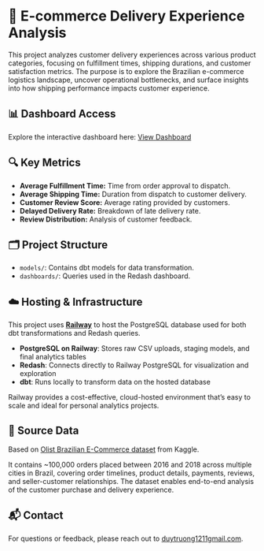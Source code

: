 # 🛒 E-commerce Delivery Experience Analysis

This project analyzes customer delivery experiences across various product categories, focusing on fulfillment times, shipping durations, and customer satisfaction metrics. The purpose is to explore the Brazilian e-commerce logistics landscape, uncover operational bottlenecks, and surface insights into how shipping performance impacts customer experience.


## 📊 Dashboard Access

Explore the interactive dashboard here: [View Dashboard](https://server-production-e214.up.railway.app/public/dashboards/aLqRQMYMN1E7eO9FjE9BgtZDq0tebK49YouUY50F?org_slug=default)

## 🔍 Key Metrics

- **Average Fulfillment Time:** Time from order approval to dispatch.
- **Average Shipping Time:** Duration from dispatch to customer delivery.
- **Customer Review Score:** Average rating provided by customers.
- **Delayed Delivery Rate:** Breakdown of late delivery rate.
- **Review Distribution:** Analysis of customer feedback.

## 🗂️ Project Structure

- `models/`: Contains dbt models for data transformation.
- `dashboards/`: Queries used in the Redash dashboard.

## ☁️ Hosting & Infrastructure

This project uses **[Railway](https://railway.app/)** to host the PostgreSQL database used for both dbt transformations and Redash queries.

- **PostgreSQL on Railway**: Stores raw CSV uploads, staging models, and final analytics tables
- **Redash**: Connects directly to Railway PostgreSQL for visualization and exploration
- **dbt**: Runs locally to transform data on the hosted database

Railway provides a cost-effective, cloud-hosted environment that’s easy to scale and ideal for personal analytics projects.

## 📂 Source Data

Based on [Olist Brazilian E-Commerce dataset](https://www.kaggle.com/datasets/olistbr/brazilian-ecommerce) from Kaggle.

It contains ~100,000 orders placed between 2016 and 2018 across multiple cities in Brazil, covering order timelines, product details, payments, reviews, and seller-customer relationships. The dataset enables end-to-end analysis of the customer purchase and delivery experience.

## 📬 Contact

For questions or feedback, please reach out to [duytruong1211gmail.com](mailto:duytruong1211gmail.com).
